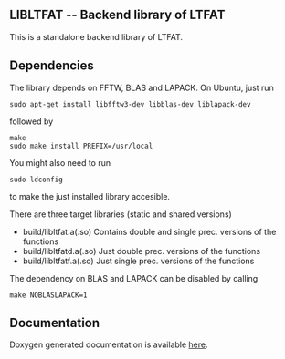 LIBLTFAT -- Backend library of LTFAT
------------------------------------

This is a standalone backend library of LTFAT.

Dependencies
------------

The library depends on FFTW, BLAS and LAPACK. On Ubuntu, just run
```
sudo apt-get install libfftw3-dev libblas-dev liblapack-dev
```
followed by
```
make
sudo make install PREFIX=/usr/local
```

You might also need to run
```
sudo ldconfig
```
to make the just installed library accesible.


There are three target libraries (static and shared versions)
* build/libltfat.a(.so)   Contains double and single prec. versions of the functions
* build/libltfatd.a(.so)  Just double prec. versions of the functions
* build/libltfatf.a(.so)  Just single prec. versions of the functions

The dependency on BLAS and LAPACK can be disabled by calling
```
make NOBLASLAPACK=1
```

Documentation
-------------

Doxygen generated documentation is available [here](http://ltfat.github.io/libltfat).



